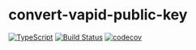 # convert-vapid-public-key

[![TypeScript](https://img.shields.io/badge/types-TypeScript-blue.svg)](https://www.typescriptlang.org)
[![Build Status](https://travis-ci.com/screendriver/convert-vapid-public-key.svg?branch=master)](https://travis-ci.com/screendriver/convert-vapid-public-key)
[![codecov](https://codecov.io/gh/screendriver/convert-vapid-public-key/branch/master/graph/badge.svg)](https://codecov.io/gh/screendriver/convert-vapid-public-key)
